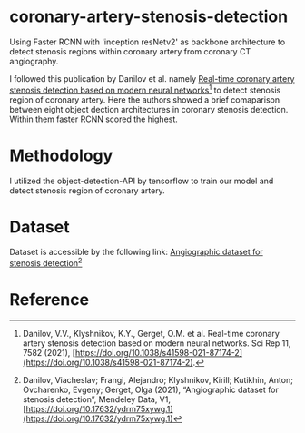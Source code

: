 # coronary-artery-stenosis-detection
Using Faster RCNN with 'inception resNetv2' as backbone architecture to detect stenosis regions within coronary artery from coronary CT angiography.

I followed this publication by Danilov et al. namely [Real-time coronary artery stenosis detection based on modern neural networks](https://www.nature.com/articles/s41598-021-87174-2)[^1] to detect stenosis region of coronary artery. Here the authors showed a brief comaparison between eight object dection architectures in coronary stenosis detection. Within them faster RCNN scored the highest. 

# Methodology
I utilized the object-detection-API by tensorflow to train our model and detect stenosis region of coronary artery. 

# Dataset
Dataset is accessible by the following link: [Angiographic dataset for stenosis detection](https://data.mendeley.com/datasets/ydrm75xywg/1)[^2]


# Reference 

[^1]: Danilov, V.V., Klyshnikov, K.Y., Gerget, O.M. et al. Real-time coronary artery stenosis detection based on modern neural networks. Sci Rep 11, 7582 (2021),  [https://doi.org/10.1038/s41598-021-87174-2](https://doi.org/10.1038/s41598-021-87174-2).
[^2]: Danilov, Viacheslav; Frangi, Alejandro; Klyshnikov, Kirill; Kutikhin, Anton; Ovcharenko, Evgeny; Gerget, Olga (2021), “Angiographic dataset for stenosis detection”, Mendeley Data, V1, [https://doi.org/10.17632/ydrm75xywg.1](https://doi.org/10.17632/ydrm75xywg.1)
